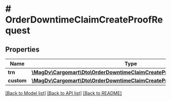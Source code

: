 # # OrderDowntimeClaimCreateProofRequest

## Properties

Name | Type | Description | Notes
------------ | ------------- | ------------- | -------------
**trn** | [**\MagDv\Cargomart\Dto\OrderDowntimeClaimCreateProofRequestTrnItem[]**](OrderDowntimeClaimCreateProofRequestTrnItem.md) |  |
**custom** | [**\MagDv\Cargomart\Dto\OrderDowntimeClaimCreateProofRequestCustomItem[]**](OrderDowntimeClaimCreateProofRequestCustomItem.md) |  | [optional]

[[Back to Model list]](../../README.md#models) [[Back to API list]](../../README.md#endpoints) [[Back to README]](../../README.md)

